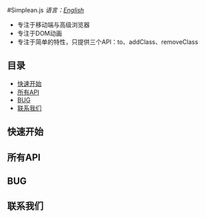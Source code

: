 #Simplean.js
*语言：[English](README.en-us.md)*
* 专注于移动端与高级浏览器
* 专注于DOM动画
* 专注于简单的特性，只提供三个API：to、addClass、removeClass

## 目录
- [快速开始](#quickStart)
- [所有API](#allApi)
- [BUG](#bug)
- [联系我们](#author)

<a name="quickStart"></a>
## 快速开始
<a name="allApi"></a>
## 所有API
<a name="bug"></a>
## BUG
<a name="author"></a>
## 联系我们
